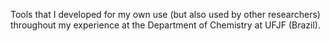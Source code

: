 Tools that I developed for my own use (but also used by other researchers) throughout my experience at the Department of Chemistry at UFJF (Brazil).
